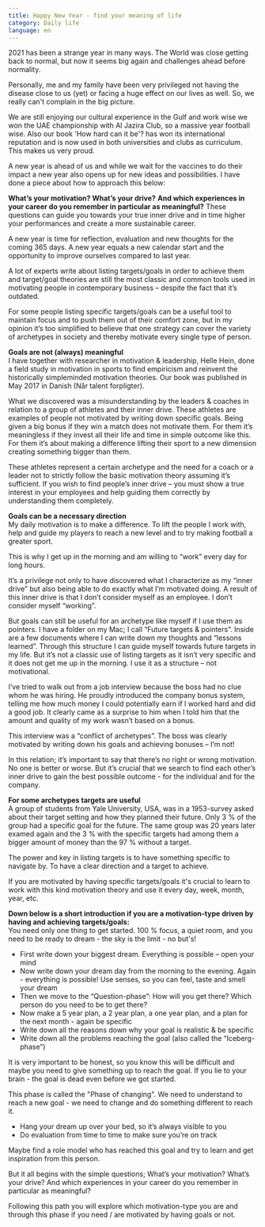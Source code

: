 ```yaml
---
title: Happy New Year - find your meaning of life
category: Daily life
language: en
---
```

2021 has been a strange year in many ways. The World was close getting back to normal, but now it seems big again and challenges ahead before normality.

Personally, me and my family have been very privileged not having the disease close to us (yet) or facing a huge effect on our lives as well. So, we really can't complain in the big picture.

We are still enjoying our cultural experience in the Gulf and work wise we won the UAE championship with Al Jazira Club, so a massive year football wise. Also our book 'How hard can it be'? has won its international reputation and is now used in both universities and clubs as curriculum. This makes us very proud.

A new year is ahead of us and while we wait for the vaccines to do their impact a new year also opens up for new ideas and possibilities. I have done a piece about how to approach this below:

**What’s your motivation? What’s your drive?** **And which experiences in your career do you remember in particular as meaningful?** These questions can guide you towards your true inner drive and in time higher your performances and create a more sustainable career.

A new year is time for reflection, evaluation and new thoughts for the coming 365 days. A new year equals a new calendar start and the opportunity to improve ourselves compared to last year.

A lot of experts write about listing targets/goals in order to achieve them and target/goal theories are still the most classic and common tools used in motivating people in contemporary business – despite the fact that it’s outdated.

For some people listing specific targets/goals can be a useful tool to maintain focus and to push them out of their comfort zone, but in my opinion it’s too simplified to believe that one strategy can cover the variety of archetypes in society and thereby motivate every single type of person.

**Goals are not (always) meaningful**\
I have together with researcher in motivation & leadership, Helle Hein, done a field study in motivation in sports to find empiricism and reinvent the historically simpleminded motivation theories. Our book was published in May 2017 in Danish (Når talent forpligter).

What we discovered was a misunderstanding by the leaders & coaches in relation to a group of athletes and their inner drive. These athletes are examples of people not motivated by writing down specific goals. Being given a big bonus if they win a match does not motivate them. For them it’s meaningless if they invest all their life and time in simple outcome like this. For them it’s about making a difference lifting their sport to a new dimension creating something bigger than them.

These athletes represent a certain archetype and the need for a coach or a leader not to strictly follow the basic motivation theory assuming it’s sufficient. If you wish to find people’s inner drive – you must show a true interest in your employees and help guiding them correctly by understanding them completely.

**Goals can be a necessary direction**\
My daily motivation is to make a difference. To lift the people I work with, help and guide my players to reach a new level and to try making football a greater sport.

This is why I get up in the morning and am willing to “work” every day for long hours.

It’s a privilege not only to have discovered what I characterize as my “inner drive” but also being able to do exactly what I’m motivated doing. A result of this inner drive is that I don’t consider myself as an employee. I don’t consider myself “working”.

But goals can still be useful for an archetype like myself if I use them as pointers. I have a folder on my Mac; I call “Future targets & pointers”. Inside are a few documents where I can write down my thoughts and “lessons learned”. Through this structure I can guide myself towards future targets in my life. But it’s not a classic use of listing targets as it isn’t very specific and it does not get me up in the morning. I use it as a structure – not motivational.

I’ve tried to walk out from a job interview because the boss had no clue whom he was hiring. He proudly introduced the company bonus system, telling me how much money I could potentially earn if I worked hard and did a good job. It clearly came as a surprise to him when I told him that the amount and quality of my work wasn’t based on a bonus.

This interview was a “conflict of archetypes”. The boss was clearly motivated by writing down his goals and achieving bonuses – I’m not!

In this relation; it’s important to say that there’s no right or wrong motivation. No one is better or worse. But it’s crucial that we search to find each other’s inner drive to gain the best possible outcome - for the individual and for the company.

**For some archetypes targets are useful**\
A group of students from Yale University, USA, was in a 1953-survey asked about their target setting and how they planned their future. Only 3 % of the group had a specific goal for the future. The same group was 20 years later examed again and the 3 % with the specific targets had among them a bigger amount of money than the 97 % without a target.

The power and key in listing targets is to have something specific to navigate by. To have a clear direction and a target to achieve.

If you are motivated by having specific targets/goals it's crucial to learn to work with this kind motivation theory and use it every day, week, month, year, etc.

**Down below is a short introduction if you are a motivation-type driven by having and achieving targets/goals:**\
You need only one thing to get started. 100 % focus, a quiet room, and you need to be ready to dream - the sky is the limit - no but's!

* First write down your biggest dream. Everything is possible – open your mind
* Now write down your dream day from the morning to the evening. Again - everything is possible! Use senses, so you can feel, taste and smell your dream
* Then we move to the “Question-phase”: How will you get there? Which person do you need to be to get there?
* Now make a 5 year plan, a 2 year plan, a one year plan, and a plan for the next month - again be specific
* Write down all the reasons down why your goal is realistic & be specific
* Write down all the problems reaching the goal (also called the “Iceberg-phase”)

It is very important to be honest, so you know this will be difficult and maybe you need to give something up to reach the goal. If you lie to your brain - the goal is dead even before we got started.

This phase is called the "Phase of changing". We need to understand to reach a new goal - we need to change and do something different to reach it.

* Hang your dream up over your bed, so it’s always visible to you
* Do evaluation from time to time to make sure you’re on track

Maybe find a role model who has reached this goal and try to learn and get inspiration from this person.

But it all begins with the simple questions; What’s your motivation? What’s your drive? And which experiences in your career do you remember in particular as meaningful?

Following this path you will explore which motivation-type you are and through this phase if you need / are motivated by having goals or not.
